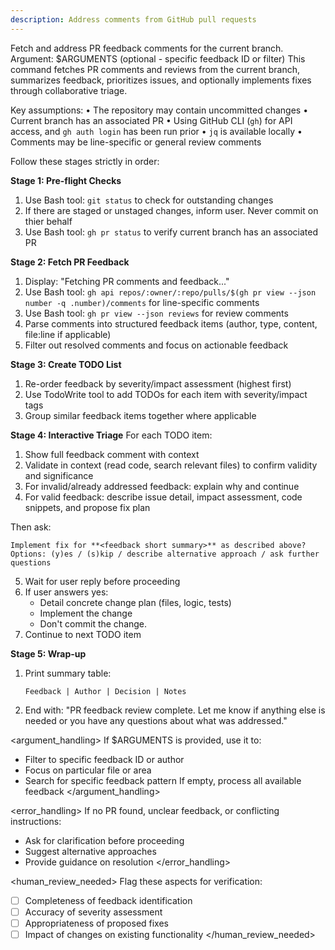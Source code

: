 ```yaml
---
description: Address comments from GitHub pull requests
---
```


<task>
Fetch and address PR feedback comments for the current branch.
Argument: $ARGUMENTS (optional - specific feedback ID or filter)
</task>

<context>
This command fetches PR comments and reviews from the current branch, summarizes feedback, prioritizes issues, and optionally implements fixes through collaborative triage.

Key assumptions:
• The repository may contain uncommitted changes
• Current branch has an associated PR
• Using GitHub CLI (`gh`) for API access, and `gh auth login` has been run prior
• `jq` is available locally
• Comments may be line-specific or general review comments
</context>

<workflow>
Follow these stages strictly in order:

**Stage 1: Pre-flight Checks**
1. Use Bash tool: `git status` to check for outstanding changes
2. If there are staged or unstaged changes, inform user. Never commit on thier behalf
3. Use Bash tool: `gh pr status` to verify current branch has an associated PR

**Stage 2: Fetch PR Feedback**
1. Display: "Fetching PR comments and feedback..."
2. Use Bash tool: `gh api repos/:owner/:repo/pulls/$(gh pr view --json number -q .number)/comments` for line-specific comments
3. Use Bash tool: `gh pr view --json reviews` for review comments
4. Parse comments into structured feedback items (author, type, content, file:line if applicable)
5. Filter out resolved comments and focus on actionable feedback

**Stage 3: Create TODO List**
1. Re-order feedback by severity/impact assessment (highest first)
2. Use TodoWrite tool to add TODOs for each item with severity/impact tags
3. Group similar feedback items together where applicable

**Stage 4: Interactive Triage**
For each TODO item:
1. Show full feedback comment with context
2. Validate in context (read code, search relevant files) to confirm validity and significance
3. For invalid/already addressed feedback: explain why and continue
4. For valid feedback: describe issue detail, impact assessment, code snippets, and propose fix plan

Then ask:
```
Implement fix for **<feedback short summary>** as described above?
Options: (y)es / (s)kip / describe alternative approach / ask further questions
```

5. Wait for user reply before proceeding
6. If user answers yes:
   - Detail concrete change plan (files, logic, tests)
   - Implement the change
   - Don't commit the change.
7. Continue to next TODO item

**Stage 5: Wrap-up**
1. Print summary table:
   ```
   Feedback | Author | Decision | Notes
   ```
2. End with: "PR feedback review complete. Let me know if anything else is needed or you have any questions about what was addressed."
</workflow>

<argument_handling>
If $ARGUMENTS is provided, use it to:
- Filter to specific feedback ID or author
- Focus on particular file or area
- Search for specific feedback pattern
If empty, process all available feedback
</argument_handling>

<error_handling>
If no PR found, unclear feedback, or conflicting instructions:
- Ask for clarification before proceeding
- Suggest alternative approaches
- Provide guidance on resolution
</error_handling>

<human_review_needed>
Flag these aspects for verification:
- [ ] Completeness of feedback identification
- [ ] Accuracy of severity assessment
- [ ] Appropriateness of proposed fixes
- [ ] Impact of changes on existing functionality
</human_review_needed>
